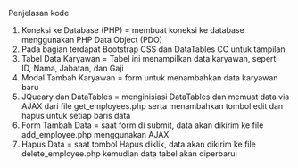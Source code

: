 Penjelasan kode
1. Koneksi ke Database (PHP) = membuat koneksi ke database menggunakan PHP Data Object (PDO)
2. Pada bagian <head> terdapat Bootstrap CSS dan DataTables CC untuk tampilan
3. Tabel Data Karyawan = Tabel ini menampilkan data karyawan, seperti ID, Nama, Jabatan, dan Gaji
4. Modal Tambah Karyawan = form untuk menambahkan data karyawan baru
5. JQueary dan DataTables = menginisiasi DataTables dan memuat data via AJAX dari file get_employees.php serta menambahkan tombol edit dan hapus untuk setiap baris data
6. Form Tambah Data = saat form di submit, data akan dikirim ke file add_employee.php menggunakan AJAX
7. Hapus Data = saat tombol Hapus diklik, data akan dikirim ke file delete_employee.php kemudian data tabel akan diperbarui
